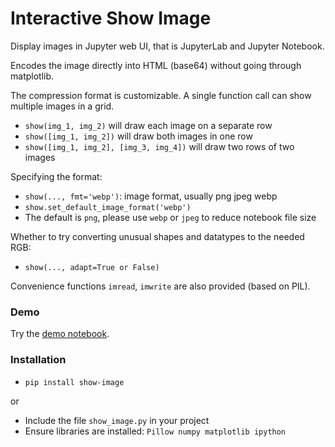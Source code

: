
# Interactive Show Image

Display images in Jupyter web UI, that is JupyterLab and Jupyter Notebook.

Encodes the image directly into HTML (base64) without going through matplotlib. 

The compression format is customizable. A single function call can show multiple images in a grid.

* `show(img_1, img_2)` will draw each image on a separate row
* `show([img_1, img_2])` will draw both images in one row
* `show([img_1, img_2], [img_3, img_4])` will draw two rows of two images

Specifying the format:  
* `show(..., fmt='webp')`: image format, usually png jpeg webp
* `show.set_default_image_format('webp')`
* The default is `png`, please use `webp` or `jpeg` to reduce notebook file size

Whether to try converting unusual shapes and datatypes to the needed RGB:  
* `show(..., adapt=True or False)`

Convenience functions `imread`, `imwrite` are also provided (based on PIL). 

### Demo

Try the [demo notebook](demo.ipynb).

### Installation

* `pip install show-image`

or

* Include the file `show_image.py` in your project
* Ensure libraries are installed: `Pillow numpy matplotlib ipython`



